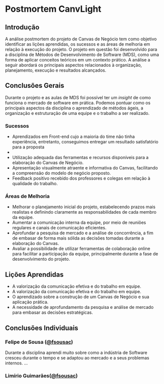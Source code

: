 # Postmortem CanvLight

## Introdução
A análise postmortem do projeto de Canvas de Negócio tem como objetivo identificar as lições aprendidas, os sucessos e as áreas de melhoria em relação à execução do projeto. O projeto em questão foi desenvolvido para a disciplina de Métodos de Desenvolvimento de Software (MDS), como uma forma de aplicar conceitos teóricos em um contexto prático. A análise a seguir abordará os principais aspectos relacionados à organização, planejamento, execução e resultados alcançados.

## Conclusões Gerais
Durante o projeto e as aulas de MDS foi possível ter um _insight_ de como funciona o mercado de software em prática. Podemos pontuar como os principais aspectos da disciplina o aprendizado de métodos ágeis, a organização e estruturação de uma equipe e o trabalho a ser realizado.

### Sucessos
- Aprendizados em Front-end cujo a maioria do time não tinha experiência, entretanto, conseguimos entregar um resultado satisfatório para a proposta
- 
- Utilização adequada das ferramentas e recursos disponíveis para a elaboração do Canvas de Negócio.
- Apresentação visualmente atraente e informativa do Canvas, facilitando a compreensão do modelo de negócio proposto.
- Feedback positivo recebido dos professores e colegas em relação à qualidade do trabalho.

### Áreas de Melhoria
- Melhorar o planejamento inicial do projeto, estabelecendo prazos mais realistas e definindo claramente as responsabilidades de cada membro da equipe.
- Aumentar a comunicação interna da equipe, por meio de reuniões regulares e canais de comunicação eficientes.
- Aprofundar a pesquisa de mercado e a análise de concorrência, a fim de embasar de forma mais sólida as decisões tomadas durante a elaboração do Canvas.
- Avaliar a possibilidade de utilizar ferramentas de colaboração online para facilitar a participação da equipe, principalmente durante a fase de desenvolvimento do projeto.

## Lições Aprendidas
- A valorização da comunicação efetiva e do trabalho em equipe.
- A valorização da comunicação efetiva e do trabalho em equipe.
- O aprendizado sobre a construção de um Canvas de Negócio e sua aplicação prática.
- A necessidade de aprofundamento da pesquisa e análise de mercado para embasar as decisões estratégicas.

## Conclusões Individuais

### Felipe de Sousa ([@fsousac](https://github.com/fsousac))

Durante a disciplina aprendi muito sobre como a indústria de Software cresceu durante o tempo e se adaptou ao mercado e a seus problemas internos. ...

### Limírio Guimarães([@fsousac](https://github.com/LimirioGuimaraes))


